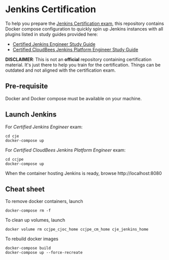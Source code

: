 # Jenkins Certification

To help you prepare the [Jenkins Certification exam](https://www.cloudbees.com/jenkins-certification), this repository contains Docker compose configuration to quickly spin up Jenkins instances with all plugins listed in study guides provided here:

* [Certified Jenkins Engineer Study Guide](https://www.cloudbees.com/sites/default/files/cje_study_guide_final.pdf)
* [Certified CloudBees Jenkins Platform Engineer Study Guide](https://www.cloudbees.com/sites/default/files/ccjpe_study_guide_final.pdf)

**DISCLAIMER**: This is not an **official** repository containing certification material. It's just there to help you train for the certification. Things can be outdated and not aligned with the certification exam.

## Pre-requisite

Docker and Docker compose must be available on your machine.

## Launch Jenkins

For _Certified Jenkins Engineer_ exam:

    cd cje
    docker-compose up

For _Certified CloudBees Jenkins Platform Engineer_ exam:

    cd ccjpe
    docker-compose up

When the container hosting Jenkins is ready, browse http://localhost:8080

## Cheat sheet

To remove docker containers, launch

    docker-compose rm -f

To clean up volumes, launch

    docker volume rm ccjpe_cjoc_home ccjpe_cm_home cje_jenkins_home

To rebuild docker images

    docker-compose build
    docker-compose up --force-recreate
